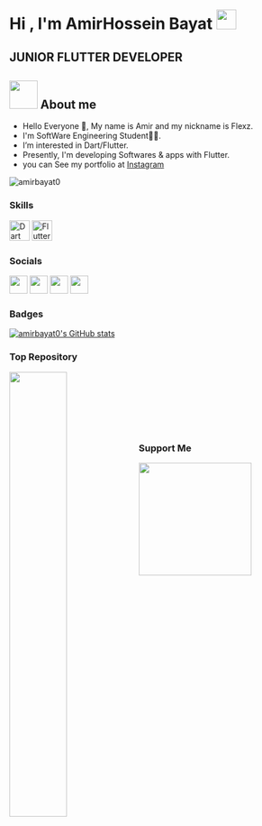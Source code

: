 <h1>Hi , I'm AmirHossein Bayat <img src="https://media.giphy.com/media/hvRJCLFzcasrR4ia7z/giphy.gif" width="35"></h1>
<h2>  JUNIOR FLUTTER DEVELOPER </h2>

## <img src = "https://user-images.githubusercontent.com/63050133/156777293-72a6e681-2582-4a9d-ad92-09d1181d47c7.gif" width = 50px height = 50px>  About me

- Hello Everyone 👋, My name is Amir and my nickname is Flexz.<br>
- I'm SoftWare Engineering Student👨‍💻.<br>
- I’m interested in Dart/Flutter.<br>
- Presently, I'm developing Softwares & apps with Flutter.
-  you can See my portfolio at [Instagram](http://www.instagram.com/codewithflexz)<br>

<img src="https://komarev.com/ghpvc/?username=amirbayat0&label=Profile%20views&color=8042fc&style=plastic" alt="amirbayat0" /> 

### Skills

<p align="left">
<a href="https://dart.dev/" target="_blank" rel="noreferrer"><img src="https://raw.githubusercontent.com/danielcranney/readme-generator/main/public/icons/skills/dart-colored.svg" width="36" height="36" alt="Dart" /></a>
<a href="https://flutter.dev/" target="_blank" rel="noreferrer"><img src="https://raw.githubusercontent.com/danielcranney/readme-generator/main/public/icons/skills/flutter-colored.svg" width="36" height="36" alt="Flutter" /></a>
</p>

### Socials

<p align="left"> 
<a href="http://www.instagram.com/codewithflexz" target="_blank" rel="noreferrer"><img src="https://raw.githubusercontent.com/danielcranney/readme-generator/main/public/icons/socials/instagram.svg" width="32" height="32" /></a>
<a href="https://www.youtube.com/c/ProgrammingWithFlexZ" target="_blank" rel="noreferrer"><img src="https://raw.githubusercontent.com/danielcranney/readme-generator/main/public/icons/socials/youtube.svg" width="32" height="32" /></a>
<a href="https://znap.link/CodeWithFlexz" target="_blank" rel="noreferrer"><img src="https://uploads-ssl.webflow.com/6026bc921eff07d61a132750/602843b7b4409e5ea0cbcc1c_social-logo-2.png" width="32" height="32" /></a>
<a href="https://www.github.com/amirbayat0" target="_blank" rel="noreferrer"><img src="https://raw.githubusercontent.com/danielcranney/readme-generator/main/public/icons/socials/github.svg" width="32" height="32" /></a>
</p>

### Badges
<a href="http://www.github.com/amirbayat0"><img src="https://github-readme-stats.vercel.app/api?username=amirbayat0&show_icons=true&hide=&count_private=true&title_color=8042fc&text_color=ffffff&icon_color=8042fc&bg_color=000000&hide_border=true&show_icons=true" alt="amirbayat0's GitHub stats" /></a>

### Top Repository
<div width="100%" align="center"><a href="https://github.com/AmirBayat0/Sneakers-shop-app-Flutter" align="left"><img align="left" width="45%" src="https://github-readme-stats.vercel.app/api/pin/?username=amirbayat0&repo=Sneakers-shop-app-Flutter&title_color=8042fc&text_color=ffffff&icon_color=8042fc&bg_color=000000&hide_border=true&locale=en" /></a></div><br /><br /><br /><br /><br /><br />

### Support Me
<a href="https://www.buymeacoffee.com/AmirBayat"><img src="https://cdn.buymeacoffee.com/buttons/v2/default-yellow.png" width="200" /></a>




 






